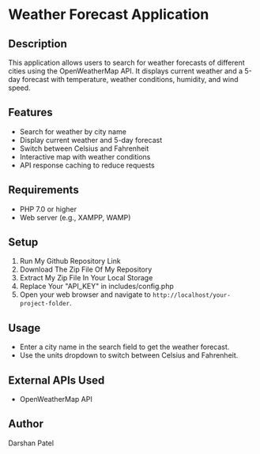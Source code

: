 # Weather Forecast Application

## Description
This application allows users to search for weather forecasts of different cities using the OpenWeatherMap API. It displays current weather and a 5-day forecast with temperature, weather conditions, humidity, and wind speed.

## Features
- Search for weather by city name
- Display current weather and 5-day forecast
- Switch between Celsius and Fahrenheit
- Interactive map with weather conditions
- API response caching to reduce requests

## Requirements
- PHP 7.0 or higher
- Web server (e.g., XAMPP, WAMP)

## Setup
1. Run My Github Repository Link
2. Download The Zip File Of My Repository
3. Extract My Zip File In Your Local Storage
4. Replace Your "API_KEY" in includes/config.php 
5. Open your web browser and navigate to `http://localhost/your-project-folder`.

## Usage
- Enter a city name in the search field to get the weather forecast.
- Use the units dropdown to switch between Celsius and Fahrenheit.

## External APIs Used
- OpenWeatherMap API

## Author
Darshan Patel
